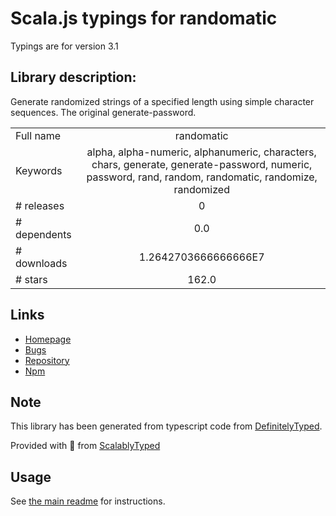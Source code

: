 
# Scala.js typings for randomatic

Typings are for version 3.1

## Library description:
Generate randomized strings of a specified length using simple character sequences. The original generate-password.

|                    |                 |
| ------------------ | :-------------: |
| Full name          | randomatic |
| Keywords           | alpha, alpha-numeric, alphanumeric, characters, chars, generate, generate-password, numeric, password, rand, random, randomatic, randomize, randomized |
| # releases         | 0 |
| # dependents       | 0.0 |
| # downloads        | 1.2642703666666666E7 |
| # stars            | 162.0 |

## Links
- [Homepage](https://github.com/jonschlinkert/randomatic)
- [Bugs](https://github.com/jonschlinkert/randomatic/issues)
- [Repository](https://github.com/jonschlinkert/randomatic)
- [Npm](https://www.npmjs.com/package/randomatic)
    


## Note
This library has been generated from typescript code from [DefinitelyTyped](https://definitelytyped.org).

Provided with :purple_heart: from [ScalablyTyped](https://github.com/oyvindberg/ScalablyTyped)

## Usage
See [the main readme](../../readme.md) for instructions.


